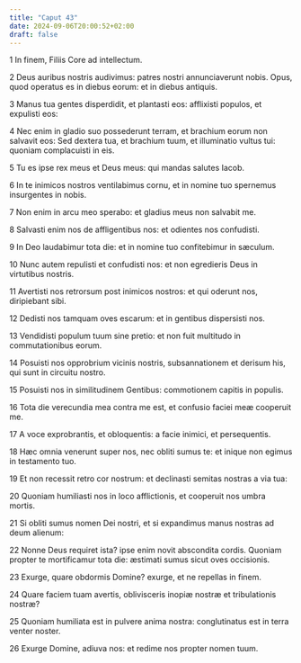 ```yaml
---
title: "Caput 43"
date: 2024-09-06T20:00:52+02:00
draft: false
---
```



1 In finem, Filiis Core ad intellectum.

2 Deus auribus nostris audivimus: patres nostri annunciaverunt nobis. Opus, quod operatus es in diebus eorum: et in diebus antiquis.

3 Manus tua gentes disperdidit, et plantasti eos: afflixisti populos, et expulisti eos:

4 Nec enim in gladio suo possederunt terram, et brachium eorum non salvavit eos: Sed dextera tua, et brachium tuum, et illuminatio vultus tui: quoniam complacuisti in eis.

5 Tu es ipse rex meus et Deus meus: qui mandas salutes Iacob.

6 In te inimicos nostros ventilabimus cornu, et in nomine tuo spernemus insurgentes in nobis.

7 Non enim in arcu meo sperabo: et gladius meus non salvabit me.

8 Salvasti enim nos de affligentibus nos: et odientes nos confudisti.

9 In Deo laudabimur tota die: et in nomine tuo confitebimur in sæculum.

10 Nunc autem repulisti et confudisti nos: et non egredieris Deus in virtutibus nostris.

11 Avertisti nos retrorsum post inimicos nostros: et qui oderunt nos, diripiebant sibi.

12 Dedisti nos tamquam oves escarum: et in gentibus dispersisti nos.

13 Vendidisti populum tuum sine pretio: et non fuit multitudo in commutationibus eorum.

14 Posuisti nos opprobrium vicinis nostris, subsannationem et derisum his, qui sunt in circuitu nostro.

15 Posuisti nos in similitudinem Gentibus: commotionem capitis in populis.

16 Tota die verecundia mea contra me est, et confusio faciei meæ cooperuit me.

17 A voce exprobrantis, et obloquentis: a facie inimici, et persequentis.

18 Hæc omnia venerunt super nos, nec obliti sumus te: et inique non egimus in testamento tuo.

19 Et non recessit retro cor nostrum: et declinasti semitas nostras a via tua:

20 Quoniam humiliasti nos in loco afflictionis, et cooperuit nos umbra mortis.

21 Si obliti sumus nomen Dei nostri, et si expandimus manus nostras ad deum alienum:

22 Nonne Deus requiret ista? ipse enim novit abscondita cordis. Quoniam propter te mortificamur tota die: æstimati sumus sicut oves occisionis.

23 Exurge, quare obdormis Domine? exurge, et ne repellas in finem.

24 Quare faciem tuam avertis, oblivisceris inopiæ nostræ et tribulationis nostræ?

25 Quoniam humiliata est in pulvere anima nostra: conglutinatus est in terra venter noster.

26 Exurge Domine, adiuva nos: et redime nos propter nomen tuum.

